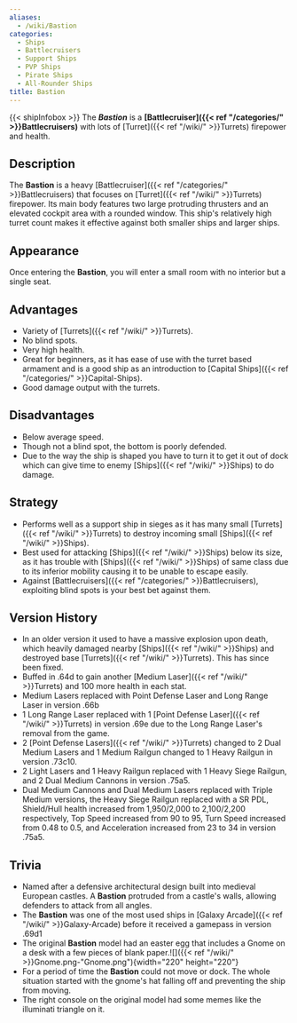 ```yaml
---
aliases:
  - /wiki/Bastion
categories:
  - Ships
  - Battlecruisers
  - Support Ships
  - PVP Ships
  - Pirate Ships
  - All-Rounder Ships
title: Bastion
---
```


{{< shipInfobox >}} The **_Bastion_** is a **[Battlecruiser]({{< ref "/categories/" >}}Battlecruisers)** with lots of [Turret]({{< ref "/wiki/" >}}Turrets) firepower and health.

## Description

The **Bastion** is a heavy [Battlecruiser]({{< ref "/categories/" >}}Battlecruisers) that focuses on [Turret]({{< ref "/wiki/" >}}Turrets) firepower. Its main body features two large protruding thrusters and an elevated cockpit area with a rounded window. This ship's relatively high turret count makes it effective against both smaller ships and larger ships.

## Appearance

Once entering the **Bastion**, you will enter a small room with no interior but a single seat.

## Advantages

- Variety of [Turrets]({{< ref "/wiki/" >}}Turrets).
- No blind spots.
- Very high health.
- Great for beginners, as it has ease of use with the turret based armament and is a good ship as an introduction to [Capital Ships]({{< ref "/categories/" >}}Capital-Ships).
- Good damage output with the turrets.

## Disadvantages

- Below average speed.
- Though not a blind spot, the bottom is poorly defended.
- Due to the way the ship is shaped you have to turn it to get it out of dock which can give time to enemy [Ships]({{< ref "/wiki/" >}}Ships) to do damage.

## Strategy

- Performs well as a support ship in sieges as it has many small [Turrets]({{< ref "/wiki/" >}}Turrets) to destroy incoming small [Ships]({{< ref "/wiki/" >}}Ships).
- Best used for attacking [Ships]({{< ref "/wiki/" >}}Ships) below its size, as it has trouble with [Ships]({{< ref "/wiki/" >}}Ships) of same class due to its inferior mobility causing it to be unable to escape easily.
- Against [Battlecruisers]({{< ref "/categories/" >}}Battlecruisers), exploiting blind spots is your best bet against them.

## Version History

- In an older version <span>it used to have a massive explosion upon death, which heavily damaged nearby [Ships]({{< ref "/wiki/" >}}Ships) and destroyed base </span>[Turrets]({{< ref "/wiki/" >}}Turrets)<span>. This has since been fixed.</span>
- Buffed in .64d to gain another [Medium Laser]({{< ref "/wiki/" >}}Turrets) and 100 more health in each stat.
- Medium Lasers replaced with Point Defense Laser and Long Range Laser in version .66b
- 1 Long Range Laser replaced with 1 [Point Defense Laser]({{< ref "/wiki/" >}}Turrets) in version .69e due to the Long Range Laser's removal from the game.
- 2 [Point Defense Lasers]({{< ref "/wiki/" >}}Turrets) changed to 2 Dual Medium Lasers and 1 Medium Railgun changed to 1 Heavy Railgun in version .73c10.
- 2 Light Lasers and 1 Heavy Railgun replaced with 1 Heavy Siege Railgun, and 2 Dual Medium Cannons in version .75a5.
- Dual Medium Cannons and Dual Medium Lasers replaced with Triple Medium versions, the Heavy Siege Railgun replaced with a SR PDL, Shield/Hull health increased from 1,950/2,000 to 2,100/2,200 respectively, Top Speed increased from 90 to 95, Turn Speed increased from 0.48 to 0.5, and Acceleration increased from 23 to 34 in version .75a5.

## Trivia

- Named after a defensive architectural design built into medieval European castles. A **Bastion** protruded from a castle's walls, allowing defenders to attack from all angles.
- The **Bastion** was one of the most used ships in [Galaxy Arcade]({{< ref "/wiki/" >}}Galaxy-Arcade) before it received a gamepass in version .69d1
- The original **Bastion** model had an easter egg that includes a Gnome on a desk with a few pieces of blank paper.![]({{< ref "/wiki/" >}}Gnome.png-"Gnome.png"){width="220" height="220"}
- For a period of time the **Bastion** could not move or dock. The whole situation started with the gnome's hat falling off and preventing the ship from moving.
- The right console on the original model had some memes like the illuminati triangle on it.
